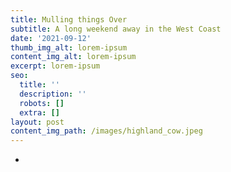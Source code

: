 ```yaml
---
title: Mulling things Over
subtitle: A long weekend away in the West Coast
date: '2021-09-12'
thumb_img_alt: lorem-ipsum
content_img_alt: lorem-ipsum
excerpt: lorem-ipsum
seo:
  title: ''
  description: ''
  robots: []
  extra: []
layout: post
content_img_path: /images/highland_cow.jpeg
---
```

*
